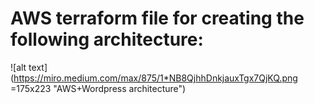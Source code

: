 # AWS terraform file for creating the following architecture:  
![alt text](https://miro.medium.com/max/875/1*NB8QjhhDnkjauxTgx7QjKQ.png =175x223 "AWS+Wordpress architecture")
